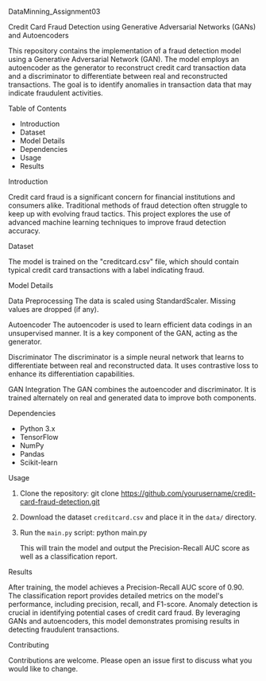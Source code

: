DataMinning_Assignment03

Credit Card Fraud Detection using Generative Adversarial Networks (GANs) and Autoencoders

This repository contains the implementation of a fraud detection model using a Generative Adversarial Network (GAN). The model employs an autoencoder as the generator to reconstruct credit card transaction data and a discriminator to differentiate between real and reconstructed transactions. The goal is to identify anomalies in transaction data that may indicate fraudulent activities.

Table of Contents

- Introduction
- Dataset
- Model Details
- Dependencies
- Usage
- Results

Introduction

Credit card fraud is a significant concern for financial institutions and consumers alike. Traditional methods of fraud detection often struggle to keep up with evolving fraud tactics. This project explores the use of advanced machine learning techniques to improve fraud detection accuracy.

Dataset

The model is trained on the "creditcard.csv" file, which should contain typical credit card transactions with a label indicating fraud.



Model Details

Data Preprocessing
    The data is scaled using StandardScaler.
    Missing values are dropped (if any).

Autoencoder
    The autoencoder is used to learn efficient data codings in an unsupervised manner.
    It is a key component of the GAN, acting as the generator.

Discriminator
    The discriminator is a simple neural network that learns to differentiate between real and reconstructed data.
    It uses contrastive loss to enhance its differentiation capabilities.

GAN Integration
    The GAN combines the autoencoder and discriminator.
    It is trained alternately on real and generated data to improve both components.

Dependencies
- Python 3.x
- TensorFlow
- NumPy
- Pandas
- Scikit-learn

Usage

1. Clone the repository:
   git clone https://github.com/yourusername/credit-card-fraud-detection.git
   
2. Download the dataset `creditcard.csv` and place it in the `data/` directory.

3. Run the `main.py` script:
   python main.py

   This will train the model and output the Precision-Recall AUC score as well as a classification report.

Results

After training, the model achieves a Precision-Recall AUC score of 0.90. The classification report provides detailed metrics on the model's performance, including precision, recall, and F1-score.
Anomaly detection is crucial in identifying potential cases of credit card fraud. By leveraging GANs and autoencoders, this model demonstrates promising results in detecting fraudulent transactions.

Contributing

Contributions are welcome. Please open an issue first to discuss what you would like to change.


